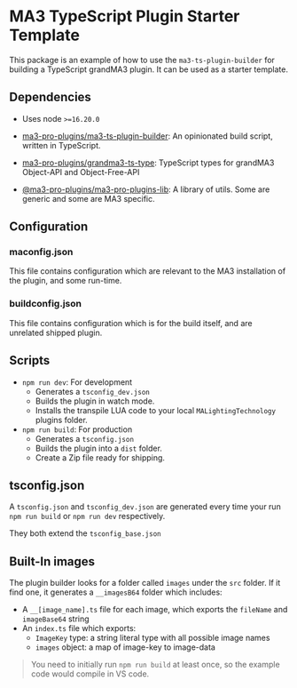 # MA3 TypeScript Plugin Starter Template

This package is an example of how to use the `ma3-ts-plugin-builder` for building a TypeScript grandMA3 plugin.
It can be used as a starter template.

## Dependencies

- Uses node `>=16.20.0`

- [ma3-pro-plugins/ma3-ts-plugin-builder](https://github.com/ma3-pro-plugins/ma3-ts-plugin-builder): An opinionated build script, written in TypeScript.
- [ma3-pro-plugins/grandma3-ts-type](https://github.com/ma3-pro-plugins/grandma3-ts-types): TypeScript types for grandMA3 Object-API and Object-Free-API
- [@ma3-pro-plugins/ma3-pro-plugins-lib](https://github.com/ma3-pro-plugins/ma3-pro-plugins-lib): A library of utils. Some are generic and some are MA3 specific.

## Configuration

### maconfig.json

This file contains configuration which are relevant to the MA3 installation of the plugin, and some run-time.

### buildconfig.json

This file contains configuration which is for the build itself, and are unrelated shipped plugin.

## Scripts

- `npm run dev`: For development
  - Generates a `tsconfig_dev.json` 
  - Builds the plugin in watch mode.
  - Installs the transpile LUA code to your local `MALightingTechnology` plugins folder.
- `npm run build`: For production
  - Generates a `tsconfig.json` 
  - Builds the plugin into a `dist` folder.
  - Create a Zip file ready for shipping.

## tsconfig.json

A `tsconfig.json` and `tsconfig_dev.json` are generated every time your run `npm run build` or `npm run dev` respectively.

They both extend the `tsconfig_base.json`

## Built-In images

The plugin builder looks for a folder called `images` under the `src` folder. 
If it find one, it generates a `__imagesB64` folder which includes:
- A `__[image_name].ts` file for each image, which exports the `fileName` and `imageBase64` string
- An `index.ts` file which exports:
  - `ImageKey` type: a string literal type with all possible image names
  - `images` object: a map of image-key to image-data

> You need to initially run `npm run build` at least once, so the example code would compile in VS code.